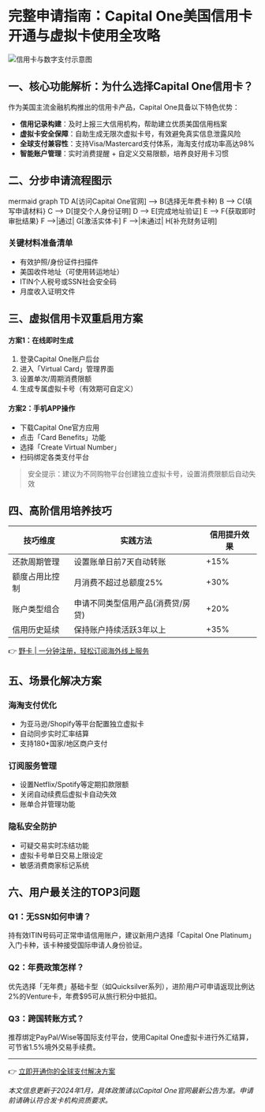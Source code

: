 # 完整申请指南：Capital One美国信用卡开通与虚拟卡使用全攻略

![信用卡与数字支付示意图](https://via.placeholder.com/800x400)

## 一、核心功能解析：为什么选择Capital One信用卡？

作为美国主流金融机构推出的信用卡产品，Capital One具备以下特色优势：

- **信用记录构建**：及时上报三大信用机构，帮助建立优质美国信用档案
- **虚拟卡安全保障**：自助生成无限次虚拟卡号，有效避免真实信息泄露风险
- **全球支付兼容性**：支持Visa/Mastercard支付体系，海淘支付成功率高达98%
- **智能账户管理**：实时消费提醒 + 自定义交易限额，培养良好用卡习惯

## 二、分步申请流程图示

mermaid
graph TD
    A[访问Capital One官网] --> B(选择无年费卡种)
    B --> C{填写申请材料}
    C --> D[提交个人身份证明]
    D --> E[完成地址验证]
    E --> F{获取即时审批结果}
    F -->|通过| G[激活实体卡]
    F -->|未通过| H[补充财务证明]


### 关键材料准备清单
- 有效护照/身份证件扫描件
- 美国收件地址（可使用转运地址）
- ITIN个人税号或SSN社会安全码
- 月度收入证明文件

## 三、虚拟信用卡双重启用方案

#### 方案1：在线即时生成
1. 登录Capital One账户后台
2. 进入「Virtual Card」管理界面
3. 设置单次/周期消费限额
4. 生成专属虚拟卡号（有效期可自定义）

#### 方案2：手机APP操作
- 下载Capital One官方应用
- 点击「Card Benefits」功能
- 选择「Create Virtual Number」
- 扫码绑定各类支付平台

> 安全提示：建议为不同购物平台创建独立虚拟卡号，设置消费限额后自动失效

## 四、高阶信用培养技巧

| 技巧维度         | 实践方法                          | 信用提升效果 |
|------------------|-----------------------------------|--------------|
| 还款周期管理     | 设置账单日前7天自动转账           | +15%         |
| 额度占用比控制   | 月消费不超过总额度25%             | +30%         |
| 账户类型组合     | 申请不同类型信用产品(消费贷/房贷)| +20%         |
| 信用历史延续     | 保持账户持续活跃3年以上           | +35%         |

👉 [野卡 | 一分钟注册，轻松订阅海外线上服务](https://bbtdd.com/yeka)

## 五、场景化解决方案

### 海淘支付优化
- 为亚马逊/Shopify等平台配置独立虚拟卡
- 自动同步实时汇率结算
- 支持180+国家/地区商户支付

### 订阅服务管理
- 设置Netflix/Spotify等定期扣款限额
- 关闭自动续费后虚拟卡自动失效
- 账单合并管理功能

### 隐私安全防护
- 可疑交易实时冻结功能
- 虚拟卡号单日交易上限设定
- 敏感消费商家标记系统

## 六、用户最关注的TOP3问题

### Q1：无SSN如何申请？
持有效ITIN号码可正常申请信用账户，建议新用户选择「Capital One Platinum」入门卡种，该卡种接受国际申请人身份验证。

### Q2：年费政策怎样？
优先选择「无年费」基础卡型（如Quicksilver系列），进阶用户可申请返现比例达2%的Venture卡，年费$95可从旅行积分中抵扣。

### Q3：跨国转账方式？
推荐绑定PayPal/Wise等国际支付平台，使用Capital One虚拟卡进行外汇结算，可节省1.5%境外交易手续费。

---

👉 [立即开通你的全球支付解决方案](https://bbtdd.com/yeka)

*本文信息更新于2024年1月，具体政策请以Capital One官网最新公告为准。申请前请确认符合发卡机构资质要求。*